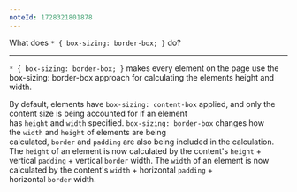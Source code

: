 ```yaml
---
noteId: 1728321801878
---
```


What does `* { box-sizing: border-box; }` do?

---

`* { box-sizing: border-box; }` makes every element on the page use the box-sizing: border-box approach for calculating the elements height and width.

By default, elements have `box-sizing: content-box` applied, and only the content size is being accounted for if an element has `height` and `width` specified. `box-sizing: border-box` changes how the `width` and `height` of elements are being calculated, `border` and `padding` are also being included in the calculation. The `height` of an element is now calculated by the content's `height` + vertical `padding` + vertical `border` width. The `width` of an element is now calculated by the content's `width` + horizontal `padding` + horizontal `border` width.
